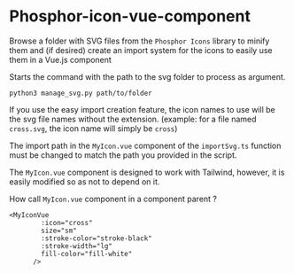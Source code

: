# Phosphor-icon-vue-component

Browse a folder with SVG files from the `Phosphor Icons` library to minify them and (if desired) create an import system for the icons to easily use them in a Vue.js component


Starts the command with the path to the svg folder to process as argument.

`python3 manage_svg.py path/to/folder`


If you use the easy import creation feature, the icon names to use will be the svg file names without the extension. (example: for a file named `cross.svg`, the icon name will simply be `cross`)

The import path in the `MyIcon.vue` component of the `importSvg.ts` function must be changed to match the path you provided in the script.

The `MyIcon.vue` component is designed to work with Tailwind, however, it is easily modified so as not to depend on it.

How call `MyIcon.vue` component in a component parent ?

```
<MyIconVue
        :icon="cross"
        size="sm"
        :stroke-color="stroke-black"
        :stroke-width="lg"
        fill-color="fill-white"
      />
```
